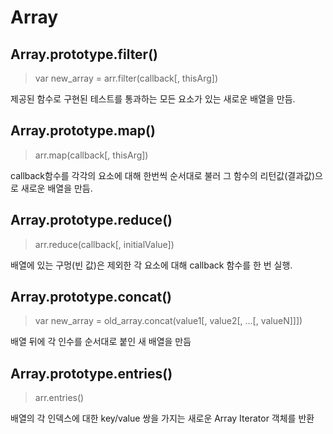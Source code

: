 Array
===============
## Array.prototype.filter()
> var new_array = arr.filter(callback[, thisArg])

제공된 함수로 구현된 테스트를 통과하는 모든 요소가 있는 새로운 배열을 만듬.

## Array.prototype.map()
> arr.map(callback[, thisArg])

callback함수를 각각의 요소에 대해 한번씩 순서대로 불러 그 함수의 리턴값(결과값)으로 새로운 배열을 만듬.

## Array.prototype.reduce()
> arr.reduce(callback[, initialValue])

배열에 있는 구멍(빈 값)은 제외한 각 요소에 대해 callback 함수를 한 번 실행.

## Array.prototype.concat()
> var new_array = old_array.concat(value1[, value2[, ...[, valueN]]])

배열 뒤에 각 인수를 순서대로 붙인 새 배열을 만듬

## Array.prototype.entries()
> arr.entries()

배열의 각 인덱스에 대한 key/value 쌍을 가지는 새로운 Array Iterator 객체를 반환 